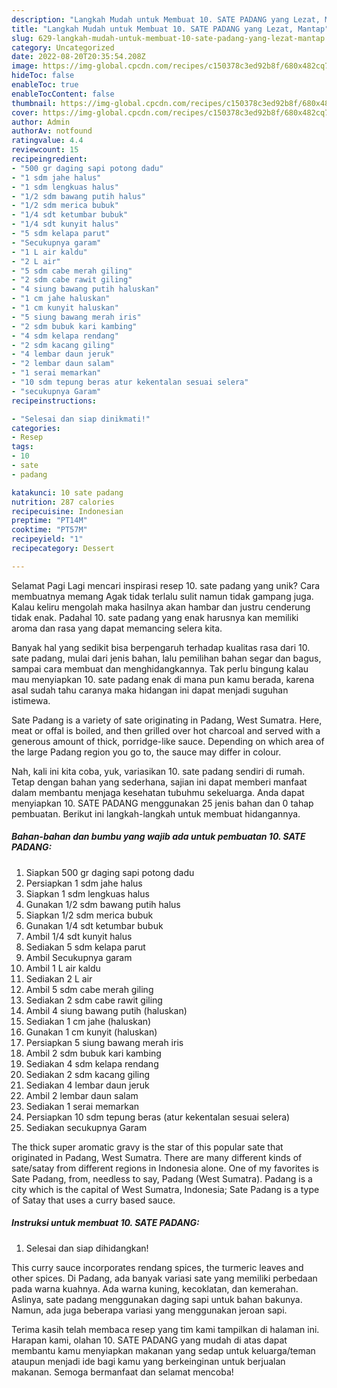 ```yaml
---
description: "Langkah Mudah untuk Membuat 10. SATE PADANG yang Lezat, Mantap"
title: "Langkah Mudah untuk Membuat 10. SATE PADANG yang Lezat, Mantap"
slug: 629-langkah-mudah-untuk-membuat-10-sate-padang-yang-lezat-mantap
category: Uncategorized
date: 2022-08-20T20:35:54.208Z
image: https://img-global.cpcdn.com/recipes/c150378c3ed92b8f/680x482cq70/10-sate-padang-foto-resep-utama.jpg
hideToc: false
enableToc: true
enableTocContent: false
thumbnail: https://img-global.cpcdn.com/recipes/c150378c3ed92b8f/680x482cq70/10-sate-padang-foto-resep-utama.jpg
cover: https://img-global.cpcdn.com/recipes/c150378c3ed92b8f/680x482cq70/10-sate-padang-foto-resep-utama.jpg
author: Admin
authorAv: notfound
ratingvalue: 4.4
reviewcount: 15
recipeingredient:
- "500 gr daging sapi potong dadu"
- "1 sdm jahe halus"
- "1 sdm lengkuas halus"
- "1/2 sdm bawang putih halus"
- "1/2 sdm merica bubuk"
- "1/4 sdt ketumbar bubuk"
- "1/4 sdt kunyit halus"
- "5 sdm kelapa parut"
- "Secukupnya garam"
- "1 L air kaldu"
- "2 L air"
- "5 sdm cabe merah giling"
- "2 sdm cabe rawit giling"
- "4 siung bawang putih haluskan"
- "1 cm jahe haluskan"
- "1 cm kunyit haluskan"
- "5 siung bawang merah iris"
- "2 sdm bubuk kari kambing"
- "4 sdm kelapa rendang"
- "2 sdm kacang giling"
- "4 lembar daun jeruk"
- "2 lembar daun salam"
- "1 serai memarkan"
- "10 sdm tepung beras atur kekentalan sesuai selera"
- "secukupnya Garam"
recipeinstructions:

- "Selesai dan siap dinikmati!"
categories:
- Resep
tags:
- 10
- sate
- padang

katakunci: 10 sate padang 
nutrition: 287 calories
recipecuisine: Indonesian
preptime: "PT14M"
cooktime: "PT57M"
recipeyield: "1"
recipecategory: Dessert

---
```



Selamat Pagi Lagi mencari inspirasi resep 10. sate padang yang unik? Cara membuatnya memang Agak tidak terlalu sulit namun tidak gampang juga. Kalau keliru mengolah maka hasilnya akan hambar dan justru cenderung tidak enak. Padahal 10. sate padang yang enak harusnya kan memiliki aroma dan rasa yang dapat memancing selera kita.


Banyak hal yang sedikit bisa berpengaruh terhadap kualitas rasa dari 10. sate padang, mulai dari jenis bahan, lalu pemilihan bahan segar dan bagus, sampai cara membuat dan menghidangkannya. Tak perlu bingung kalau mau menyiapkan 10. sate padang enak di mana pun kamu berada, karena asal sudah tahu caranya maka hidangan ini dapat menjadi suguhan istimewa.

Sate Padang is a variety of sate originating in Padang, West Sumatra. Here, meat or offal is boiled, and then grilled over hot charcoal and served with a generous amount of thick, porridge-like sauce. Depending on which area of the large Padang region you go to, the sauce may differ in colour.


Nah, kali ini kita coba, yuk, variasikan 10. sate padang sendiri di rumah. Tetap dengan bahan yang sederhana, sajian ini dapat memberi manfaat dalam membantu menjaga kesehatan tubuhmu sekeluarga. Anda dapat menyiapkan 10. SATE PADANG menggunakan 25 jenis bahan dan 0 tahap pembuatan. Berikut ini langkah-langkah untuk membuat hidangannya.

<!--inarticleads1-->

##### Bahan-bahan dan bumbu yang wajib ada untuk pembuatan 10. SATE PADANG:

1. Siapkan 500 gr daging sapi potong dadu
1. Persiapkan 1 sdm jahe halus
1. Siapkan 1 sdm lengkuas halus
1. Gunakan 1/2 sdm bawang putih halus
1. Siapkan 1/2 sdm merica bubuk
1. Gunakan 1/4 sdt ketumbar bubuk
1. Ambil 1/4 sdt kunyit halus
1. Sediakan 5 sdm kelapa parut
1. Ambil Secukupnya garam
1. Ambil 1 L air kaldu
1. Sediakan 2 L air
1. Ambil 5 sdm cabe merah giling
1. Sediakan 2 sdm cabe rawit giling
1. Ambil 4 siung bawang putih (haluskan)
1. Sediakan 1 cm jahe (haluskan)
1. Gunakan 1 cm kunyit (haluskan)
1. Persiapkan 5 siung bawang merah iris
1. Ambil 2 sdm bubuk kari kambing
1. Sediakan 4 sdm kelapa rendang
1. Sediakan 2 sdm kacang giling
1. Sediakan 4 lembar daun jeruk
1. Ambil 2 lembar daun salam
1. Sediakan 1 serai memarkan
1. Persiapkan 10 sdm tepung beras (atur kekentalan sesuai selera)
1. Sediakan secukupnya Garam


The thick super aromatic gravy is the star of this popular sate that originated in Padang, West Sumatra. There are many different kinds of sate/satay from different regions in Indonesia alone. One of my favorites is Sate Padang, from, needless to say, Padang (West Sumatra). Padang is a city which is the capital of West Sumatra, Indonesia; Sate Padang is a type of Satay that uses a curry based sauce. 

<!--inarticleads2-->

##### Instruksi untuk membuat 10. SATE PADANG:


1. Selesai dan siap dihidangkan!

This curry sauce incorporates rendang spices, the turmeric leaves and other spices. Di Padang, ada banyak variasi sate yang memiliki perbedaan pada warna kuahnya. Ada warna kuning, kecoklatan, dan kemerahan. Aslinya, sate padang menggunakan daging sapi untuk bahan bakunya. Namun, ada juga beberapa variasi yang menggunakan jeroan sapi. 

Terima kasih telah membaca resep yang tim kami tampilkan di halaman ini. Harapan kami, olahan 10. SATE PADANG yang mudah di atas dapat membantu kamu menyiapkan makanan yang sedap untuk keluarga/teman ataupun menjadi ide bagi kamu yang berkeinginan untuk berjualan makanan. Semoga bermanfaat dan selamat mencoba!
